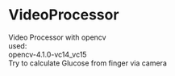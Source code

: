 # VideoProcessor
 Video Processor with opencv </br>
 used:</br>
 opencv-4.1.0-vc14_vc15 </br>
 Try to calculate Glucose from finger via camera
